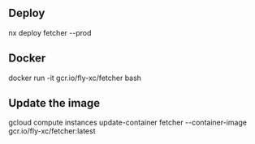 ## Deploy

nx deploy fetcher --prod

## Docker

docker run -it gcr.io/fly-xc/fetcher bash

## Update the image

gcloud compute instances update-container fetcher --container-image gcr.io/fly-xc/fetcher:latest
